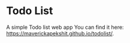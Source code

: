 # Todo List
A simple Todo list web app
You can find it here: https://maverickapekshit.github.io/todolist/.
